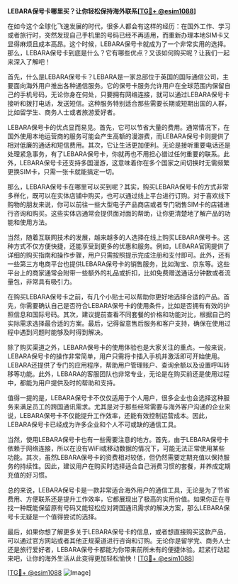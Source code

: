 **LEBARA保号卡哪里买？让你轻松保持海外联系[[TG💪+ @esim1088](https://t.me/s/esim1088)]**

在如今这个全球化飞速发展的时代，很多人都会有这样的经历：在国外工作、学习或者旅行时，突然发现自己手机里的号码已经不再适用，而重新办理本地SIM卡又显得麻烦且成本高昂。这个时候，LEBARA保号卡就成为了一个非常实用的选择。那么，LEBARA保号卡到底是什么？它有哪些优点？又该如何购买呢？让我们一起来深入了解吧！

首先，什么是LEBARA保号卡？LEBARA是一家总部位于英国的国际通信公司，主要面向海外用户推出各种通信服务。它的保号卡服务允许用户在全球范围内保留自己的手机号码，无论你身在何处，只要拥有网络连接，就可以通过LEBARA保号卡接听和拨打电话，发送短信。这种服务特别适合那些需要长期或短期出国的人群，比如留学生、商务人士或者旅游爱好者。

LEBARA保号卡的优点显而易见。首先，它可以节省大量的费用。通常情况下，在国外使用本地运营商的服务可能会产生高额的漫游费，而LEBARA保号卡则提供了相对低廉的通话和短信费用。其次，它让生活更加便利。无论是接听重要电话还是处理紧急事务，有了LEBARA保号卡，你就再也不用担心错过任何重要的联系。此外，LEBARA保号卡还支持多国漫游，这意味着你在多个国家之间切换时无需频繁更换SIM卡，只需一张卡就能搞定一切。

那么，LEBARA保号卡在哪里可以买到呢？其实，购买LEBARA保号卡的方式非常多样化，既可以在实体店铺中购买，也可以通过线上平台进行订购。对于喜欢线下购物的朋友来说，你可以前往一些大型电子产品商店或者专门销售SIM卡的店铺进行咨询和购买。这些实体店通常会提供面对面的帮助，让你更清楚地了解产品的功能和使用方法。

当然，随着互联网技术的发展，越来越多的人选择在线上购买LEBARA保号卡。这种方式不仅方便快捷，还能享受到更多的优惠和服务。例如，LEBARA官网提供了详细的购买指南和操作步骤，用户只需按照提示完成注册和支付即可。此外，还有一些第三方电商平台也提供LEBARA保号卡的销售服务，比如淘宝、京东等。这些平台上的商家通常会附带一些额外的礼品或折扣，比如免费赠送通话分钟数或者流量包，非常具有吸引力。

在购买LEBARA保号卡之前，有几个小贴士可以帮助你更好地选择合适的产品。首先，你需要确认自己是否符合LEBARA保号卡的使用条件，比如是否拥有有效的护照信息和国际号码。其次，建议提前查看不同套餐的价格和功能对比，根据自己的实际需求选择最合适的方案。最后，记得留意售后服务和客户支持，确保在使用过程中遇到问题时能够及时得到解决。

除了购买渠道之外，LEBARA保号卡的使用体验也是大家关注的重点。一般来说，LEBARA保号卡的操作非常简单，用户只需将卡插入手机并激活即可开始使用。LEBARA还提供了专门的应用程序，帮助用户管理账户、查询余额以及设置呼叫转移等功能。此外，LEBARA的客服团队也非常专业，无论是在购买前还是使用过程中，都能为用户提供及时的帮助和支持。

值得一提的是，LEBARA保号卡不仅仅适用于个人用户，很多企业也会选择这种服务来满足员工的跨国通讯需求。尤其是对于那些经常需要与海外客户沟通的企业来说，LEBARA保号卡不仅能提升工作效率，还能有效控制运营成本。因此，LEBARA保号卡已经成为许多企业和个人不可或缺的通信工具。

当然，使用LEBARA保号卡也有一些需要注意的地方。首先，由于LEBARA保号卡依赖于网络连接，所以在没有WiFi或移动数据的情况下，可能无法正常使用某些功能。其次，虽然LEBARA保号卡的资费相对较低，但仍然需要定期充值以保持服务的持续性。因此，建议用户在购买时选择适合自己消费习惯的套餐，并养成定期充值的好习惯。

总的来说，LEBARA保号卡是一款非常适合海外用户的通信工具，无论是为了节省费用、方便联系还是提升工作效率，它都展现出了极高的实用价值。如果你正在寻找一种既能保留原有号码又能轻松应对跨国通讯需求的解决方案，那么LEBARA保号卡无疑是一个值得尝试的选择。

最后，如果你想了解更多关于LEBARA保号卡的信息，或者想直接购买这款产品，可以通过官方网站或者其他正规渠道进行咨询和订购。无论你是留学党、商务人士还是旅行爱好者，LEBARA保号卡都能为你带来前所未有的便捷体验。赶紧行动起来吧，让你的海外生活从此变得更加轻松愉快！[[TG💪+ @esim1088](https://t.me/s/esim1088)]

[[TG💪+ @esim1088](https://t.me/s/esim1088) ![Image](https://i.postimg.cc/4NQfJmqS/Snipaste-2025-05-13-00-14-12.png)]